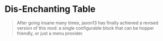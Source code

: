 # Dis-Enchanting Table

> After going insane many times, jason13 has finally achieved a revised version of this mod: a single configurable block that can be hopper friendly,
> or just a menu provider.
